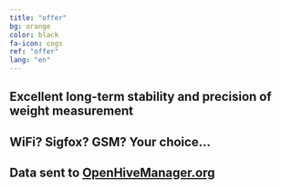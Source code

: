 ```yaml
---
title: "offer"
bg: orange
color: black
fa-icon: cogs
ref: "offer"
lang: "en"
---
```



## Excellent long-term stability and precision of weight measurement
## WiFi? Sigfox? GSM? Your choice...
## Data sent to [OpenHiveManager.org](https://openhivemanager.org/)
